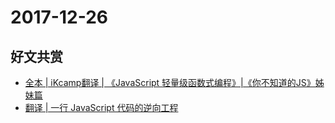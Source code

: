 # 2017-12-26

## 好文共赏

* [全本 | iKcamp翻译 | 《JavaScript 轻量级函数式编程》|《你不知道的JS》姊妹篇](https://juejin.im/post/5a2f93666fb9a045132aaaa1)
* [翻译 | 一行 JavaScript 代码的逆向工程](https://juejin.im/post/5988411251882526185d634a)

